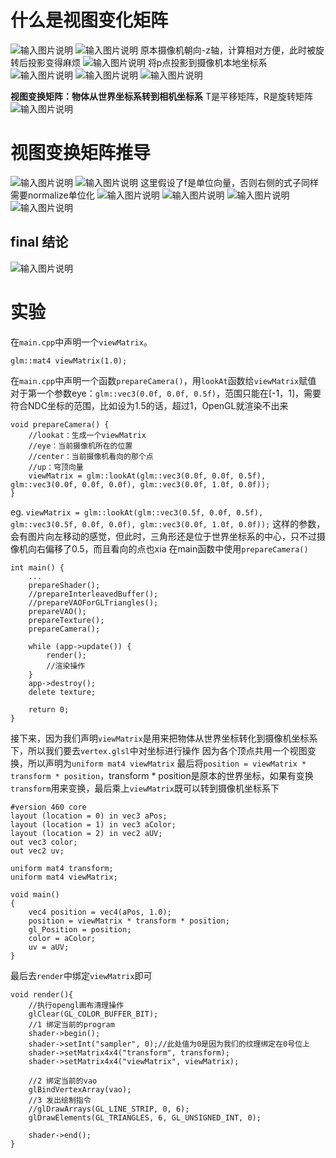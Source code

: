 # 什么是视图变化矩阵
![输入图片说明](/imgs/2024-11-01/vqNFhUddJPl5RxED.png)
![输入图片说明](/imgs/2024-11-01/IY1DPBaTawXDzC5Q.png)
原本摄像机朝向-z轴，计算相对方便，此时被旋转后投影变得麻烦
![输入图片说明](/imgs/2024-11-01/I4IEwdp9QVlUiRkU.png)
将p点投影到摄像机本地坐标系
![输入图片说明](/imgs/2024-11-01/jtjiXTi224lcSlnG.png)
![输入图片说明](/imgs/2024-11-01/DP2m227RrAnzYTYK.png)
![输入图片说明](/imgs/2024-11-01/PKvai9xpnVaEeSau.png)

**视图变换矩阵：物体从世界坐标系转到相机坐标系**
T是平移矩阵，R是旋转矩阵
![输入图片说明](/imgs/2024-11-01/kANY1vnTxj9tmDeD.png)
# 视图变换矩阵推导
![输入图片说明](/imgs/2024-11-01/Mb8YqLALwMYnFcI7.png)
![输入图片说明](/imgs/2024-11-01/xEPOzYxWQlp8KmZk.png)
这里假设了f是单位向量，否则右侧的式子同样需要normalize单位化
![输入图片说明](/imgs/2024-11-01/Dm3mwYsxlnYBtmhg.png)
![输入图片说明](/imgs/2024-11-01/rKYoiuZ2ttQqLKy0.png)
![输入图片说明](/imgs/2024-11-01/vxih8oqUjKj0chN5.png)
![输入图片说明](/imgs/2024-11-01/E4ob9U518JNEjVnw.png)
## final 结论
![输入图片说明](/imgs/2024-11-01/y7o4G5BbdRnSk03P.png)
# 实验
在`main.cpp`中声明一个`viewMatrix`。
```
glm::mat4 viewMatrix(1.0);
```
在`main.cpp`中声明一个函数`prepareCamera()`，用`lookAt`函数给`viewMatrix`赋值
对于第一个参数eye：`glm::vec3(0.0f, 0.0f, 0.5f)`，范围只能在[-1，1]，需要符合NDC坐标的范围，比如设为1.5的话，超过1，OpenGL就渲染不出来
```
void prepareCamera() {
    //lookat：生成一个viewMatrix
    //eye：当前摄像机所在的位置
    //center：当前摄像机看向的那个点
    //up：穹顶向量
    viewMatrix = glm::lookAt(glm::vec3(0.0f, 0.0f, 0.5f), glm::vec3(0.0f, 0.0f, 0.0f), glm::vec3(0.0f, 1.0f, 0.0f));
}

```
eg.
`viewMatrix = glm::lookAt(glm::vec3(0.5f, 0.0f, 0.5f), glm::vec3(0.5f, 0.0f, 0.0f), glm::vec3(0.0f, 1.0f, 0.0f));`
这样的参数，会有图片向左移动的感觉，但此时，三角形还是位于世界坐标系的中心，只不过摄像机向右偏移了0.5，而且看向的点也xia
在main函数中使用`prepareCamera()`
```
int main() {
	...
    prepareShader();
    //prepareInterleavedBuffer();
    //prepareVAOForGLTriangles();
    prepareVAO();
    prepareTexture();
    prepareCamera();

    while (app->update()) {
        render();
        //渲染操作
    }
    app->destroy();
    delete texture;

    return 0;
}
```
接下来，因为我们声明`viewMatrix`是用来把物体从世界坐标转化到摄像机坐标系下，所以我们要去`vertex.glsl`中对坐标进行操作
因为各个顶点共用一个视图变换，所以声明为`uniform mat4 viewMatrix`
最后将`position = viewMatrix * transform * position`，transform * position是原本的世界坐标，如果有变换`transform`用来变换，最后乘上`viewMatrix`既可以转到摄像机坐标系下
```
#version 460 core
layout (location = 0) in vec3 aPos;
layout (location = 1) in vec3 aColor;
layout (location = 2) in vec2 aUV;
out vec3 color;
out vec2 uv;

uniform mat4 transform;
uniform mat4 viewMatrix;

void main()
{
    vec4 position = vec4(aPos, 1.0);
    position = viewMatrix * transform * position;
    gl_Position = position;
    color = aColor;
    uv = aUV;
}
```
最后去`render`中绑定`viewMatrix`即可
```
void render(){
    //执行opengl画布清理操作
    glClear(GL_COLOR_BUFFER_BIT);
    //1 绑定当前的program
    shader->begin();
    shader->setInt("sampler", 0);//此处值为0是因为我们的纹理绑定在0号位上
    shader->setMatrix4x4("transform", transform);
    shader->setMatrix4x4("viewMatrix", viewMatrix);
    
    //2 绑定当前的vao
    glBindVertexArray(vao);
    //3 发出绘制指令
    //glDrawArrays(GL_LINE_STRIP, 0, 6);
    glDrawElements(GL_TRIANGLES, 6, GL_UNSIGNED_INT, 0);

    shader->end();
}
```
<!--stackedit_data:
eyJoaXN0b3J5IjpbOTExNzY5ODA0LC0xNTk0NjEzMTQ0LDE2MD
MyNzY3NTYsLTEwMDgwMzkwODcsLTEzNTQ3MDYzNzMsLTE4NzQ5
NjEyNyw3MDM0ODczMTAsLTExOTE0MDYwNjYsNDA2MDg1NTc5XX
0=
-->
